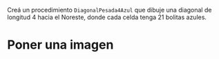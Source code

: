 Creá un procedimiento `DiagonalPesada4Azul` que dibuje una diagonal de longitud 4 hacia el Noreste, donde cada celda tenga 21 bolitas azules.

# Poner una imagen